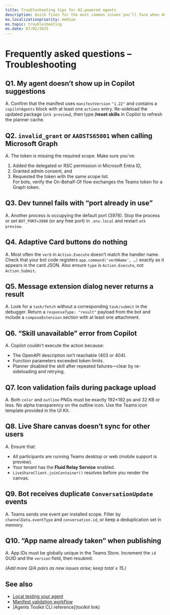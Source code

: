 ```yaml
---
title: Troubleshooting tips for AI-powered agents  
description: Quick fixes for the most common issues you’ll face when developing, debugging, and publishing Microsoft Teams agents.  
ms.localizationpriority: medium  
ms.topic: troubleshooting  
ms.date: 07/02/2025  
---
```

# Frequently asked questions – Troubleshooting  

## Q1. My agent doesn’t show up in Copilot suggestions  

A. Confirm that the manifest uses `manifestVersion` `"1.22"` and contains a `copilotAgents` block with at least one `actions` entry. Re-sideload the updated package (`atk preview`), then type **/reset skills** in Copilot to refresh the planner cache.

## Q2. `invalid_grant` or `AADSTS65001` when calling Microsoft Graph  

A. The token is missing the required scope. Make sure you've:  

1. Added the delegated or RSC permission in Microsoft Entra ID,  
2. Granted admin consent, and  
3. Requested the token with the same scope list.  
For bots, verify the On-Behalf-Of flow exchanges the Teams token for a Graph token.

## Q3. Dev tunnel fails with “port already in use”  

A. Another process is occupying the default port (3978). Stop the process or set `BOT_PORT=3980` (or any free port) in `.env.local` and restart `atk preview`.

## Q4. Adaptive Card buttons do nothing  

A. Most often the `verb` in `Action.Execute` doesn’t match the handler name. Check that your bot code registers `app.command('verbName', …)` exactly as it appears in the card JSON. Also ensure `type` is `Action.Execute`, not `Action.Submit`.

## Q5. Message extension dialog never returns a result  

A. Look for a `task/fetch` without a corresponding `task/submit` in the debugger. Return a `responseType: "result"` payload from the bot and include a `composeExtension` section with at least one attachment.

## Q6. “Skill unavailable” error from Copilot  

A. Copilot couldn’t execute the action because:  

- The OpenAPI description isn’t reachable (403 or 404).  
- Function parameters exceeded token limits.  
- Planner disabled the skill after repeated failures—clear by re-sideloading and retrying.

## Q7. Icon validation fails during package upload  

A. Both `color` and `outline` PNGs must be exactly 192×192 px and 32 KB or less. No alpha transparency on the outline icon. Use the Teams icon template provided in the UI Kit.

## Q8. Live Share canvas doesn’t sync for other users  

A. Ensure that:  

- All participants are running Teams desktop or web (mobile support is preview).  
- Your tenant has the **Fluid Relay Service** enabled.  
- `LiveShareClient.joinContainer()` resolves before you render the canvas.

## Q9. Bot receives duplicate `ConversationUpdate` events  

A. Teams sends one event per installed scope. Filter by `channelData.eventType` and `conversation.id`, or keep a deduplication set in memory.

## Q10. “App name already taken” when publishing  

A. App IDs must be globally unique in the Teams Store. Increment the `id` GUID and the `version` field, then resubmit.

*(Add more Q/A pairs as new issues arise; keep total ≤ 15.)*

## See also  

- [Local testing your agent](local-testing-your-agent-outline.md)  
- [Manifest validation workflow](manifest-validation-workflow-outline.md)  
- [Agents Toolkit CLI reference](toolkit link)
